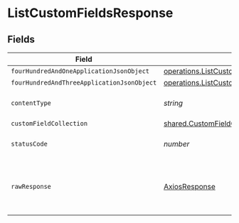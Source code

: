 # ListCustomFieldsResponse


## Fields

| Field                                                                                                                      | Type                                                                                                                       | Required                                                                                                                   | Description                                                                                                                |
| -------------------------------------------------------------------------------------------------------------------------- | -------------------------------------------------------------------------------------------------------------------------- | -------------------------------------------------------------------------------------------------------------------------- | -------------------------------------------------------------------------------------------------------------------------- |
| `fourHundredAndOneApplicationJsonObject`                                                                                   | [operations.ListCustomFieldsResponseBody](../../models/operations/listcustomfieldsresponsebody.md)                         | :heavy_minus_sign:                                                                                                         | Unauthenticated                                                                                                            |
| `fourHundredAndThreeApplicationJsonObject`                                                                                 | [operations.ListCustomFieldsCustomFieldsResponseBody](../../models/operations/listcustomfieldscustomfieldsresponsebody.md) | :heavy_minus_sign:                                                                                                         | Forbidden                                                                                                                  |
| `contentType`                                                                                                              | *string*                                                                                                                   | :heavy_check_mark:                                                                                                         | HTTP response content type for this operation                                                                              |
| `customFieldCollection`                                                                                                    | [shared.CustomFieldCollection](../../models/shared/customfieldcollection.md)                                               | :heavy_minus_sign:                                                                                                         | OK                                                                                                                         |
| `statusCode`                                                                                                               | *number*                                                                                                                   | :heavy_check_mark:                                                                                                         | HTTP response status code for this operation                                                                               |
| `rawResponse`                                                                                                              | [AxiosResponse](https://axios-http.com/docs/res_schema)                                                                    | :heavy_minus_sign:                                                                                                         | Raw HTTP response; suitable for custom response parsing                                                                    |